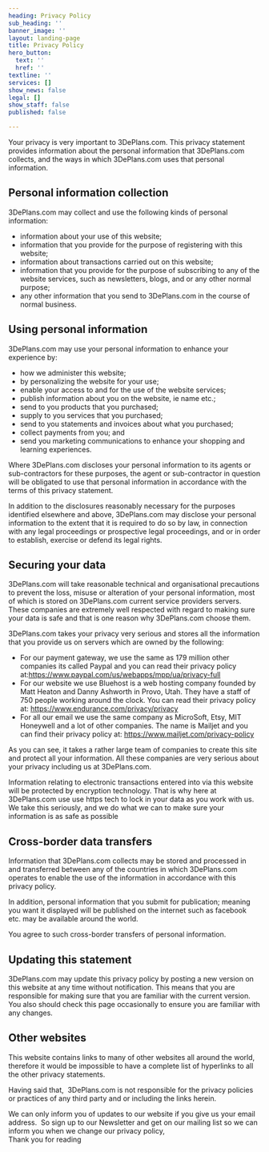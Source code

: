 ```yaml
---
heading: Privacy Policy
sub_heading: ''
banner_image: ''
layout: landing-page
title: Privacy Policy
hero_button:
  text: ''
  href: ''
textline: ''
services: []
show_news: false
legal: []
show_staff: false
published: false

---
```

Your privacy is very important to 3DePlans.com. This privacy statement provides information about the personal information that 3DePlans.com collects, and the ways in which 3DePlans.com uses that personal information.

## Personal information collection

3DePlans.com may collect and use the following kinds of personal information:

  * information about your use of this website;
  * information that you provide for the purpose of registering with this website;
  * information about transactions carried out on this website;
  * information that you provide for the purpose of subscribing to any of the website services, such as newsletters, blogs, and or any other normal purpose;
  * any other information that you send to 3DePlans.com in the course of normal business.

## Using personal information

3DePlans.com may use your personal information to enhance your experience by:

  * how we administer this website;
  * by personalizing the website for your use;
  * enable your access to and for the use of the website services;
  * publish information about you on the website, ie name etc.;
  * send to you products that you purchased;
  * supply to you services that you purchased;
  * send to you statements and invoices about what you purchased;
  * collect payments from you; and
  * send you marketing communications to enhance your shopping and learning experiences.

Where 3DePlans.com discloses your personal information to its agents or sub-contractors for these purposes, the agent or sub-contractor in question will be obligated to use that personal information in accordance with the terms of this privacy statement.

In addition to the disclosures reasonably necessary for the purposes identified elsewhere and above, 3DePlans.com may disclose your personal information to the extent that it is required to do so by law, in connection with any legal proceedings or prospective legal proceedings, and or in order to establish, exercise or defend its legal rights.

## Securing your data

3DePlans.com will take reasonable technical and organisational precautions to prevent the loss, misuse or alteration of your personal information, most of which is stored on 3DePlans.com current service providers servers. These companies are extremely well respected with regard to making sure your data is safe and that is one reason why 3DePlans.com choose them.

3DePlans.com takes your privacy very serious and stores all the information that you provide us on servers which are owned by the following:

  * For our payment gateway, we use the same as 179 million other companies its called Paypal and you can read their privacy policy at:https://www.paypal.com/us/webapps/mpp/ua/privacy-full
  * For our website we use Bluehost is a web hosting company founded by Matt Heaton and Danny Ashworth in Provo, Utah. They have a staff of 750 people working around the clock. You can read their privacy policy at: https://www.endurance.com/privacy/privacy
  * For all our email we use the same company as MicroSoft, Etsy, MIT Honeywell and a lot of other companies. The name is Mailjet and you can find their privacy policy at: https://www.mailjet.com/privacy-policy

As you can see, it takes a rather large team of companies to create this site and protect all your information. All these companies are very serious about your privacy including us at 3DePlans.com.

Information relating to electronic transactions entered into via this website will be protected by encryption technology. That is why here at 3DePlans.com use use https tech to lock in your data as you work with us.  We take this seriously, and we do what we can to make sure your information is as safe as possible

## Cross-border data transfers

Information that 3DePlans.com collects may be stored and processed in and transferred between any of the countries in which 3DePlans.com operates to enable the use of the information in accordance with this privacy policy.

In addition, personal information that you submit for publication; meaning you want it displayed will be published on the internet such as facebook etc. may be available around the world.

You agree to such cross-border transfers of personal information.

## Updating this statement

3DePlans.com may update this privacy policy by posting a new version on this website at any time without notification. This means that you are responsible for making sure that you are familiar with the current version. You also should check this page occasionally to ensure you are familiar with any changes.

## Other websites

This website contains links to many of other websites all around the world, therefore it would be impossible to have a complete list of hyperlinks to all the other privacy statements.

Having said that,  3DePlans.com is not responsible for the privacy policies or practices of any third party and or including the links herein.

We can only inform you of updates to our website if you give us your email address.  So sign up to our Newsletter and get on our mailing list so we can inform you when we change our privacy policy,  
Thank you for reading